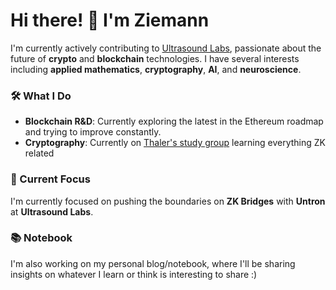 # Hi there! 👋 I'm Ziemann

I'm currently actively contributing to [Ultrasound Labs](https://github.com/ultrasoundlabs), passionate about the future of **crypto** and **blockchain** technologies. 
I have several interests including **applied mathematics**, **cryptography**, **AI**, and **neuroscience**.

### 🛠 What I Do
- **Blockchain R&D**: Currently exploring the latest in the Ethereum roadmap and trying to improve constantly.
- **Cryptography**: Currently on [Thaler's study group](https://discord.com/channels/740913612368904192/902875064452677672) learning everything ZK related

### 🌱 Current Focus
I'm currently focused on pushing the boundaries on **ZK Bridges** with **Untron** at **Ultrasound Labs**.

### 📚 Notebook
I'm also working on my personal blog/notebook, where I'll be sharing insights on whatever I learn or think is interesting to share :)
